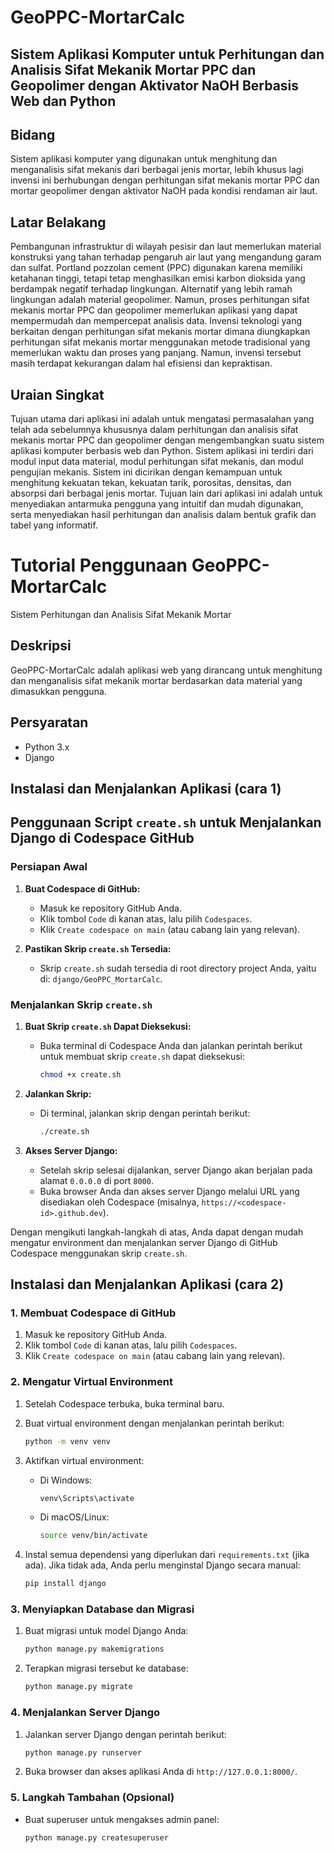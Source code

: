 # GeoPPC-MortarCalc
## Sistem Aplikasi Komputer untuk Perhitungan dan Analisis Sifat Mekanik Mortar PPC dan Geopolimer dengan Aktivator NaOH Berbasis Web dan Python

## Bidang
Sistem aplikasi komputer yang digunakan untuk menghitung dan menganalisis sifat mekanis dari berbagai jenis mortar, lebih khusus lagi invensi ini berhubungan dengan perhitungan sifat mekanis mortar PPC dan mortar geopolimer dengan aktivator NaOH pada kondisi rendaman air laut.

## Latar Belakang
Pembangunan infrastruktur di wilayah pesisir dan laut memerlukan material konstruksi yang tahan terhadap pengaruh air laut yang mengandung garam dan sulfat. Portland pozzolan cement (PPC) digunakan karena memiliki ketahanan tinggi, tetapi tetap menghasilkan emisi karbon dioksida yang berdampak negatif terhadap lingkungan. Alternatif yang lebih ramah lingkungan adalah material geopolimer. Namun, proses perhitungan sifat mekanis mortar PPC dan geopolimer memerlukan aplikasi yang dapat mempermudah dan mempercepat analisis data.
Invensi teknologi yang berkaitan dengan perhitungan sifat mekanis mortar dimana diungkapkan perhitungan sifat mekanis mortar menggunakan metode tradisional yang memerlukan waktu dan proses yang panjang. Namun, invensi tersebut masih terdapat kekurangan dalam hal efisiensi dan kepraktisan.

## Uraian Singkat
Tujuan utama dari aplikasi ini adalah untuk mengatasi permasalahan yang telah ada sebelumnya khususnya dalam perhitungan dan analisis sifat mekanis mortar PPC dan geopolimer dengan mengembangkan suatu sistem aplikasi komputer berbasis web dan Python. Sistem aplikasi ini terdiri dari modul input data material, modul perhitungan sifat mekanis, dan modul pengujian mekanis. Sistem ini dicirikan dengan kemampuan untuk menghitung kekuatan tekan, kekuatan tarik, porositas, densitas, dan absorpsi dari berbagai jenis mortar.
Tujuan lain dari aplikasi ini adalah untuk menyediakan antarmuka pengguna yang intuitif dan mudah digunakan, serta menyediakan hasil perhitungan dan analisis dalam bentuk grafik dan tabel yang informatif.

# Tutorial Penggunaan GeoPPC-MortarCalc
Sistem Perhitungan dan Analisis Sifat Mekanik Mortar

## Deskripsi
GeoPPC-MortarCalc adalah aplikasi web yang dirancang untuk menghitung dan menganalisis sifat mekanik mortar berdasarkan data material yang dimasukkan pengguna.

## Persyaratan
- Python 3.x
- Django

## Instalasi dan Menjalankan Aplikasi (cara 1)
## Penggunaan Script `create.sh` untuk Menjalankan Django di Codespace GitHub

### Persiapan Awal

1. **Buat Codespace di GitHub:**
   - Masuk ke repository GitHub Anda.
   - Klik tombol `Code` di kanan atas, lalu pilih `Codespaces`.
   - Klik `Create codespace on main` (atau cabang lain yang relevan).

2. **Pastikan Skrip `create.sh` Tersedia:**
   - Skrip `create.sh` sudah tersedia di root directory project Anda, yaitu di: `django/GeoPPC_MortarCalc`.

### Menjalankan Skrip `create.sh`

1. **Buat Skrip `create.sh` Dapat Dieksekusi:**
   - Buka terminal di Codespace Anda dan jalankan perintah berikut untuk membuat skrip `create.sh` dapat dieksekusi:

     ```sh
     chmod +x create.sh
     ```

2. **Jalankan Skrip:**
   - Di terminal, jalankan skrip dengan perintah berikut:

     ```sh
     ./create.sh
     ```

3. **Akses Server Django:**
   - Setelah skrip selesai dijalankan, server Django akan berjalan pada alamat `0.0.0.0` di port `8000`.
   - Buka browser Anda dan akses server Django melalui URL yang disediakan oleh Codespace (misalnya, `https://<codespace-id>.github.dev`).

Dengan mengikuti langkah-langkah di atas, Anda dapat dengan mudah mengatur environment dan menjalankan server Django di GitHub Codespace menggunakan skrip `create.sh`.



## Instalasi dan Menjalankan Aplikasi (cara 2)
### 1. Membuat Codespace di GitHub
1. Masuk ke repository GitHub Anda.
2. Klik tombol `Code` di kanan atas, lalu pilih `Codespaces`.
3. Klik `Create codespace on main` (atau cabang lain yang relevan).

### 2. Mengatur Virtual Environment
1. Setelah Codespace terbuka, buka terminal baru.
2. Buat virtual environment dengan menjalankan perintah berikut:
    ```sh
    python -m venv venv
    ```

3. Aktifkan virtual environment:
    - Di Windows:
      ```sh
      venv\Scripts\activate
      ```
    - Di macOS/Linux:
      ```sh
      source venv/bin/activate
      ```

4. Instal semua dependensi yang diperlukan dari `requirements.txt` (jika ada). Jika tidak ada, Anda perlu menginstal Django secara manual:
    ```sh
    pip install django
    ```

### 3. Menyiapkan Database dan Migrasi
1. Buat migrasi untuk model Django Anda:
    ```sh
    python manage.py makemigrations
    ```

2. Terapkan migrasi tersebut ke database:
    ```sh
    python manage.py migrate
    ```

### 4. Menjalankan Server Django
1. Jalankan server Django dengan perintah berikut:
    ```sh
    python manage.py runserver
    ```

2. Buka browser dan akses aplikasi Anda di `http://127.0.0.1:8000/`.

### 5. Langkah Tambahan (Opsional)
- Buat superuser untuk mengakses admin panel:
  ```sh
  python manage.py createsuperuser

